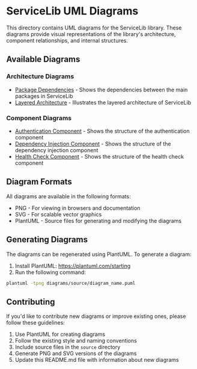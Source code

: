 # ServiceLib UML Diagrams

This directory contains UML diagrams for the ServiceLib library. These diagrams provide visual representations of the library's architecture, component relationships, and internal structures.

## Available Diagrams

### Architecture Diagrams

- [Package Dependencies](package_dependencies.png) - Shows the dependencies between the main packages in ServiceLib
- [Layered Architecture](layered_architecture.png) - Illustrates the layered architecture of ServiceLib

### Component Diagrams

- [Authentication Component](auth_component.png) - Shows the structure of the authentication component
- [Dependency Injection Component](di_component.png) - Shows the structure of the dependency injection component
- [Health Check Component](health_component.png) - Shows the structure of the health check component

## Diagram Formats

All diagrams are available in the following formats:

- PNG - For viewing in browsers and documentation
- SVG - For scalable vector graphics
- PlantUML - Source files for generating and modifying the diagrams

## Generating Diagrams

The diagrams can be regenerated using PlantUML. To generate a diagram:

1. Install PlantUML: https://plantuml.com/starting
2. Run the following command:

```bash
plantuml -tpng diagrams/source/diagram_name.puml
```

## Contributing

If you'd like to contribute new diagrams or improve existing ones, please follow these guidelines:

1. Use PlantUML for creating diagrams
2. Follow the existing style and naming conventions
3. Include source files in the `source` directory
4. Generate PNG and SVG versions of the diagrams
5. Update this README.md file with information about new diagrams